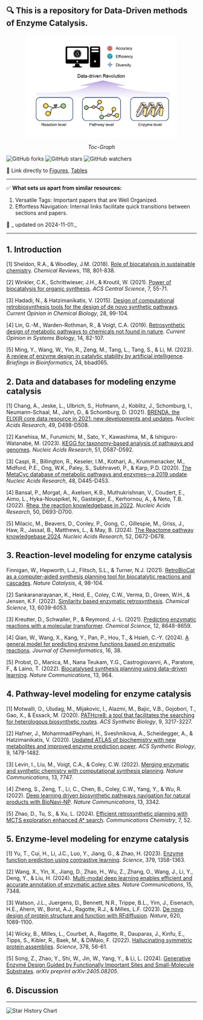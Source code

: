 🔍 This is a repository for Data-Driven methods of Enzyme Catalysis.
---

<p align="center">
  <img src="toc-graph.png" alt="overview" width="400px">
<p align="center">
  <em>Toc-Graph</em>
</p>

![GitHub forks](https://img.shields.io/github/forks/Tiantao2000/Data-driven-enzyme-catalysis?style=social) ![GitHub stars](https://img.shields.io/github/stars/Tiantao2000/Data-driven-enzyme-catalysis?style=social) ![GitHub watchers](https://img.shields.io/github/watchers/Tiantao2000/Data-driven-enzyme-catalysis?style=social)


🔗 Link directly to [Figures](https://github.com/Tiantao2000/Data-driven-enzyme-catalysis/tree/main/Figures#figures), [Tables](https://github.com/Tiantao2000/Data-driven-enzyme-catalysis/tree/main/Tables#tables)

---

✅ __What sets us apart from similar resources:__

1. Versatile Tags: Important papers that are Well Organized.
2. Effortless Navigation: Internal links facilitate quick transitions between sections and papers.



📅 _ updated on 2024-11-01:_

---
## 1. Introduction
[1] Sheldon, R.A., & Woodley, J.M. (2018). [Role of biocatalysis in sustainable chemistry](https://pubs.acs.org/doi/10.1021/acscentsci.0c01496). *Chemical Reviews*, 118, 801-838.

[2] Winkler, C.K., Schrittwieser, J.H., & Kroutil, W. (2021). [Power of biocatalysis for organic synthesis](https://pubs.acs.org/doi/10.1021/acscentsci.0c01496). *ACS Central Science*, 7, 55-71.

[3] Hadadi, N., & Hatzimanikatis, V. (2015). [Design of computational retrobiosynthesis tools for the design of de novo synthetic pathways](https://www.sciencedirect.com/science/article/pii/S1367593115000769). *Current Opinion in Chemical Biology*, 28, 99-104.

[4] Lin, G.-M., Warden-Rothman, R., & Voigt, C.A. (2019). [Retrosynthetic design of metabolic pathways to chemicals not found in nature](https://www.sciencedirect.com/science/article/pii/S2452310019300368). *Current Opinion in Systems Biology*, 14, 82-107.

[5] Ming, Y., Wang, W., Yin, R., Zeng, M., Tang, L., Tang, S., & Li, M. (2023). [A review of enzyme design in catalytic stability by artificial intelligence](https://academic.oup.com/bib/article/24/3/bbad065/7086816). *Briefings in Bioinformatics*, 24, bbad065.

## 2.	Data and databases for modeling enzyme catalysis

[1] Chang, A., Jeske, L., Ulbrich, S., Hofmann, J., Koblitz, J., Schomburg, I., Neumann-Schaal, M., Jahn, D., & Schomburg, D. (2021). [BRENDA, the ELIXIR core data resource in 2021: new developments and updates](https://academic.oup.com/nar/article/49/D1/D498/5992283). *Nucleic Acids Research*, 49, D498-D508.

[2] Kanehisa, M., Furumichi, M., Sato, Y., Kawashima, M., & Ishiguro-Watanabe, M. (2023). [KEGG for taxonomy-based analysis of pathways and genomes](https://academic.oup.com/nar/article/51/D1/D587/6775388). *Nucleic Acids Research*, 51, D587-D592.

[3] Caspi, R., Billington, R., Keseler, I.M., Kothari, A., Krummenacker, M., Midford, P.E., Ong, W.K., Paley, S., Subhraveti, P., & Karp, P.D. (2020). [The MetaCyc database of metabolic pathways and enzymes—a 2019 update](https://academic.oup.com/nar/article/48/D1/D445/5581728). *Nucleic Acids Research*, 48, D445-D453.

[4] Bansal, P., Morgat, A., Axelsen, K.B., Muthukrishnan, V., Coudert, E., Aimo, L., Hyka-Nouspikel, N., Gasteiger, E., Kerhornou, A., & Neto, T.B. (2022). [Rhea, the reaction knowledgebase in 2022](https://academic.oup.com/nar/article/50/D1/D693/6424769). *Nucleic Acids Research*, 50, D693-D700.

[5] Milacic, M., Beavers, D., Conley, P., Gong, C., Gillespie, M., Griss, J., Haw, R., Jassal, B., Matthews, L., & May, B. (2024). [The Reactome pathway knowledgebase 2024](https://academic.oup.com/nar/article/52/D1/D672/7369850). *Nucleic Acids Research*, 52, D672-D678.

## 3. Reaction-level modeling for enzyme catalysis
Finnigan, W., Hepworth, L.J., Flitsch, S.L., & Turner, N.J. (2021). [RetroBioCat as a computer-aided synthesis planning tool for biocatalytic reactions and cascades](https://www.nature.com/articles/s41929-020-00556-z). *Nature Catalysis*, 4, 98-104.

[2] Sankaranarayanan, K., Heid, E., Coley, C.W., Verma, D., Green, W.H., & Jensen, K.F. (2022). [Similarity based enzymatic retrosynthesis](https://pubs.rsc.org/en/content/articlehtml/2022/sc/d2sc01588a). *Chemical Science*, 13, 6039-6053.

[3] Kreutter, D., Schwaller, P., & Reymond, J.-L. (2021). [Predicting enzymatic reactions with a molecular transformer](https://pubs.acs.org/doi/10.1021/acscentsci.0c01496). *Chemical Science*, 12, 8648-8659.

[4] Qian, W., Wang, X., Kang, Y., Pan, P., Hou, T., & Hsieh, C.-Y. (2024). [A general model for predicting enzyme functions based on enzymatic reactions](https://link.springer.com/article/10.1186/s13321-024-00827-y). *Journal of Cheminformatics*, 16, 38.

[5] Probst, D., Manica, M., Nana Teukam, Y.G., Castrogiovanni, A., Paratore, F., & Laino, T. (2022). [Biocatalysed synthesis planning using data-driven learning](https://www.nature.com/articles/s41467-022-28536-w). *Nature Communications*, 13, 964.

## 4. Pathway-level modeling for enzyme catalysis
[1] Motwalli, O., Uludag, M., Mijakovic, I., Alazmi, M., Bajic, V.B., Gojobori, T., Gao, X., & Essack, M. (2020). [PATHcre8: a tool that facilitates the searching for heterologous biosynthetic routes](https://pubs.acs.org/doi/abs/10.1021/acssynbio.0c00058). *ACS Synthetic Biology*, 9, 3217-3227.

[2] Hafner, J., MohammadiPeyhani, H., Sveshnikova, A., Scheidegger, A., & Hatzimanikatis, V. (2020). [Updated ATLAS of biochemistry with new metabolites and improved enzyme prediction power](https://pubs.acs.org/doi/full/10.1021/acssynbio.0c00052). *ACS Synthetic Biology*, 9, 1479-1482.

[3] Levin, I., Liu, M., Voigt, C.A., & Coley, C.W. (2022). [Merging enzymatic and synthetic chemistry with computational synthesis planning](https://www.nature.com/articles/s41467-022-35422-y). *Nature Communications*, 13, 7747.

[4] Zheng, S., Zeng, T., Li, C., Chen, B., Coley, C.W., Yang, Y., & Wu, R. (2022). [Deep learning driven biosynthetic pathways navigation for natural products with BioNavi-NP](https://www.nature.com/articles/s41467-022-30970-9). *Nature Communications*, 13, 3342.

[5] Zhao, D., Tu, S., & Xu, L. (2024). [Efficient retrosynthetic planning with MCTS exploration enhanced A* search](https://www.nature.com/articles/s42004-024-01133-2). *Communications Chemistry*, 7, 52.


## 5. Enzyme-level modeling for enzyme catalysis
[1] Yu, T., Cui, H., Li, J.C., Luo, Y., Jiang, G., & Zhao, H. (2023). [Enzyme function prediction using contrastive learning](https://www.science.org/doi/full/10.1126/science.adf2465). *Science*, 379, 1358-1363.

[2] Wang, X., Yin, X., Jiang, D., Zhao, H., Wu, Z., Zhang, O., Wang, J., Li, Y., Deng, Y., & Liu, H. (2024). [Multi-modal deep learning enables efficient and accurate annotation of enzymatic active sites](https://www.nature.com/articles/s41467-024-51511-6). *Nature Communications*, 15, 7348.

[3] Watson, J.L., Juergens, D., Bennett, N.R., Trippe, B.L., Yim, J., Eisenach, H.E., Ahern, W., Borst, A.J., Ragotte, R.J., & Milles, L.F. (2023). [De novo design of protein structure and function with RFdiffusion](https://www.nature.com/articles/s41586-023-06415-8). *Nature*, 620, 1089-1100.

[4] Wicky, B., Milles, L., Courbet, A., Ragotte, R., Dauparas, J., Kinfu, E., Tipps, S., Kibler, R., Baek, M., & DiMaio, F. (2022). [Hallucinating symmetric protein assemblies](https://www.science.org/doi/full/10.1126/science.add1964). *Science*, 378, 56-61.

[5] Song, Z., Zhao, Y., Shi, W., Jin, W., Yang, Y., & Li, L. (2024). [Generative Enzyme Design Guided by Functionally Important Sites and Small-Molecule Substrates](https://arxiv.org/abs/2405.08205). *arXiv preprint arXiv:2405.08205*.


## 6. Discussion
---

<picture>
  <source
    media="(prefers-color-scheme: dark)"
    srcset="
      https://api.star-history.com/svg?repos=Tiantao2000/Data-driven-enzyme-catalysis&type=Date&theme=dark
    "
  />
  <source
    media="(prefers-color-scheme: heavy)"
    srcset="
      https://api.star-history.com/svg?repos=Tiantao2000/Data-driven-enzyme-catalysis&type=Date
    "
  />
  <img
    alt="Star History Chart"
    src="https://api.star-history.com/svg?repos=Tiantao2000/Data-driven-enzyme-catalysis&type=Date" 
  />
</picture>
